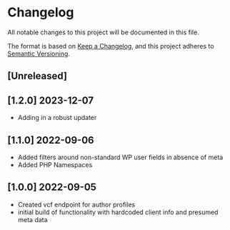 # Changelog

All notable changes to this project will be documented in this file.

The format is based on [Keep a Changelog](https://keepachangelog.com/en/1.0.0/),
and this project adheres to [Semantic Versioning](https://semver.org/spec/v2.0.0.html).

## [Unreleased]

## [1.2.0] 2023-12-07 

- Adding in a robust updater

## [1.1.0] 2022-09-06

- Added filters around non-standard WP user fields in absence of meta
- Added PHP Namespaces

## [1.0.0] 2022-09-05

- Created vcf endpoint for author profiles
- initial build of functionality with hardcoded client info and presumed meta data
  